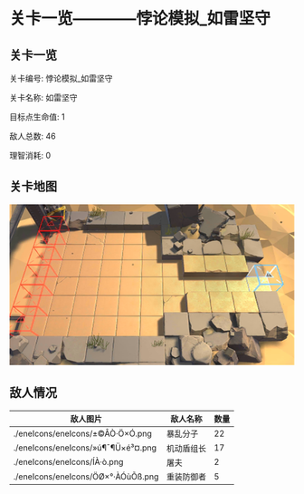 # 关卡一览————悖论模拟_如雷坚守


## 关卡一览

关卡编号: 悖论模拟_如雷坚守

关卡名称: 如雷坚守

目标点生命值: 1

敌人总数: 46

理智消耗: 0


## 关卡地图
![悖论模拟_如雷坚守](./oprMap/悖论模拟_如雷坚守.png)

## 敌人情况

| 敌人图片 | 敌人名称 | 数量  |
|---------|-----|-----|
| ./eneIcons/eneIcons/±©ÂÒ·Ö×Ó.png| 暴乱分子  |   22  |
| ./eneIcons/eneIcons/»ú¶¯¶Ü×é³¤.png| 机动盾组长  |   17  |
| ./eneIcons/eneIcons/ÍÀ·ò.png| 屠夫  |   2  |
| ./eneIcons/eneIcons/ÖØ×°·ÀÓùÕß.png| 重装防御者  |   5  |
